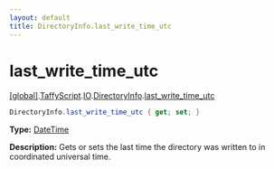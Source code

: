 ```yaml
---
layout: default
title: DirectoryInfo.last_write_time_utc
---
```


# last_write_time_utc

[\[global\]]({{site.baseurl}}/docs/).[TaffyScript]({{site.baseurl}}/docs/TaffyScript/).[IO]({{site.baseurl}}/docs/TaffyScript/IO/).[DirectoryInfo]({{site.baseurl}}/docs/TaffyScript/IO/DirectoryInfo/).[last_write_time_utc]({{site.baseurl}}/docs/TaffyScript/IO/DirectoryInfo/last_write_time_utc/)

```cs
DirectoryInfo.last_write_time_utc { get; set; }
```

**Type:** [DateTime]({{site.baseurl}}/docs/TaffyScript/DateTime)

**Description:** Gets or sets the last time the directory was written to in coordinated universal time.
